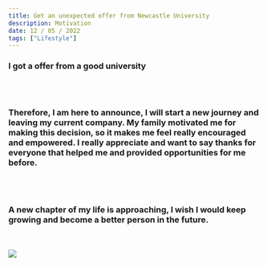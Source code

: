 ```yaml
---
title: Get an unexpected offer from Newcastle University
description: Motivation
date: 12 / 05 / 2022
tags: ["Lifestyle"]
---
```


<h3>I got a offer from a good university</h3>
<br/>
<br/>
<h3>Therefore, I am here to announce, I will start a new journey and leaving my current company. My family motivated me for making this decision, so it makes me feel really encouraged and empowered. I really appreciate and want to say thanks for everyone that helped me and provided opportunities for me before.</h3>
<br/>
<br/>
<h3>A new chapter of my life is approaching, I wish I would keep growing and become a better person in the future.</h3>
<br/>
<br/>
<Image layout='fill' src='/image/Blog/20220512-0100/20220512-0001.jpg'></Image><br/>
